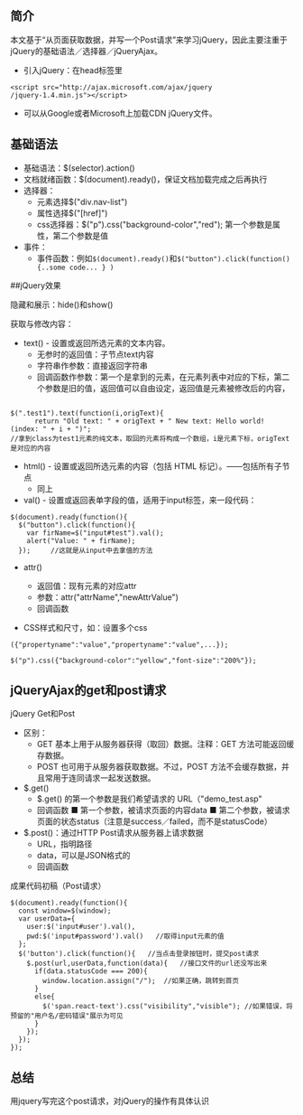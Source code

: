 ## 简介

本文基于“从页面获取数据，并写一个Post请求”来学习jQuery，因此主要注重于jQuery的基础语法／选择器／jQueryAjax。



  * 引入jQuery：在head标签里
```
<script src="http://ajax.microsoft.com/ajax/jquery
/jquery-1.4.min.js"></script>
```
  * 可以从Google或者Microsoft上加载CDN jQuery文件。

## 基础语法
  * 基础语法：$(selector).action()
  * 文档就绪函数：$(document).ready()，保证文档加载完成之后再执行
  * 选择器：
      * 元素选择$("div.nav-list")
      * 属性选择$("[href]")
      * css选择器：$("p").css("background-color","red");  第一个参数是属性，第二个参数是值
  * 事件：
      * 事件函数：例如`$(document).ready()`和`$("button").click(function() {..some code... } )`
  

##jQuery效果

隐藏和展示：hide()和show()

获取与修改内容：
  * text() - 设置或返回所选元素的文本内容。
      * 无参时的返回值：子节点text内容
      * 字符串作参数：直接返回字符串
      * 回调函数作参数：第一个是拿到的元素，在元素列表中对应的下标，第二个参数是旧的值，返回值可以自由设定，返回值是元素被修改后的内容，
```

$(".test1").text(function(i,origText){
      return "Old text: " + origText + " New text: Hello world! (index: " + i + ")"; 
//拿到class为test1元素的纯文本，取回的元素将构成一个数组，i是元素下标，origText是对应的内容

```
  * html() - 设置或返回所选元素的内容（包括 HTML 标记）。——包括所有子节点
      * 同上
  * val() - 设置或返回表单字段的值，适用于input标签，来一段代码：

```
$(document).ready(function(){
  $("button").click(function(){
    var firName=$("input#test").val();
    alert("Value: " + firName);
  });     //这就是从input中去拿值的方法
```

  * attr()
      * 返回值：现有元素的对应attr
      * 参数：attr("attrName","newAttrValue")
      * 回调函数

  * CSS样式和尺寸，如：设置多个css
  ```
  ({"propertyname":"value","propertyname":"value",...});
  ```
  ```
  $("p").css({"background-color":"yellow","font-size":"200%"});
  ```


## jQueryAjax的get和post请求

jQuery Get和Post
  * 区别：
      * GET 基本上用于从服务器获得（取回）数据。注释：GET 方法可能返回缓存数据。
      * POST 也可用于从服务器获取数据。不过，POST 方法不会缓存数据，并且常用于连同请求一起发送数据。
  * $.get()
      * $.get() 的第一个参数是我们希望请求的 URL（"demo_test.asp"
      * 回调函数
          ■ 第一个参数，被请求页面的内容data
          ■ 第二个参数，被请求页面的状态status（注意是success／failed，而不是statusCode）
  * $.post()：通过HTTP Post请求从服务器上请求数据
      * URL，指明路径
      * data，可以是JSON格式的
      * 回调函数

成果代码初稿（Post请求）
```
$(document).ready(function(){
  const window=$(window);  
  var userData={
    user:$('input#user').val(),
    pwd:$('input#password').val()   //取得input元素的值
  };
  $('button').click(function(){   //当点击登录按钮时，提交post请求
    $.post(url,userData,function(data){   //接口文件的url还没写出来
      if(data.statusCode === 200){
        window.location.assign("/");  //如果正确，跳转到首页
      }
      else{
        $('span.react-text').css("visibility","visible"); //如果错误，将预留的"用户名/密码错误"展示为可见
      }
    });
  });
});
```
## 总结

用jquery写完这个post请求，对jQuery的操作有具体认识



